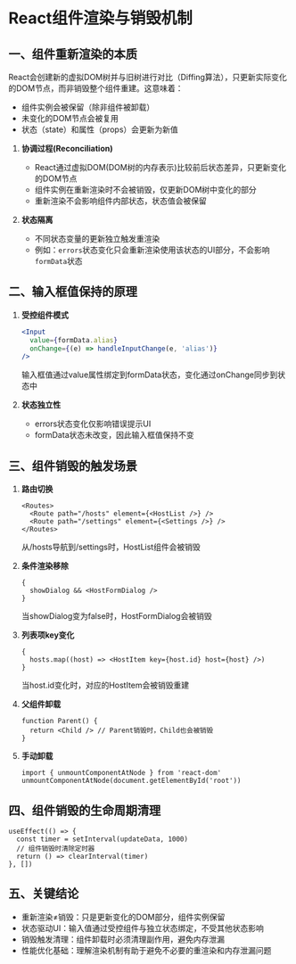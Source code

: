 # React组件渲染与销毁机制

## 一、组件重新渲染的本质

React会创建新的虚拟DOM树并与旧树进行对比（Diffing算法），只更新实际变化的DOM节点，而非销毁整个组件重建。这意味着：

- 组件实例会被保留（除非组件被卸载）
- 未变化的DOM节点会被复用
- 状态（state）和属性（props）会更新为新值

1. **协调过程(Reconciliation)**
   - React通过虚拟DOM(DOM树的内存表示)比较前后状态差异，只更新变化的DOM节点
   - 组件实例在重新渲染时不会被销毁，仅更新DOM树中变化的部分
   - 重新渲染不会影响组件内部状态，状态值会被保留

2. **状态隔离**
   - 不同状态变量的更新独立触发重渲染
   - 例如：`errors`状态变化只会重新渲染使用该状态的UI部分，不会影响`formData`状态

## 二、输入框值保持的原理

1. **受控组件模式**

   ```jsx
   <Input
     value={formData.alias}
     onChange={(e) => handleInputChange(e, 'alias')}
   />
   ```

   输入框值通过value属性绑定到formData状态，变化通过onChange同步到状态中

2. **状态独立性**
   - errors状态变化仅影响错误提示UI
   - formData状态未改变，因此输入框值保持不变

## 三、组件销毁的触发场景

1. **路由切换**

   ```tsx
   <Routes>
     <Route path="/hosts" element={<HostList />} />
     <Route path="/settings" element={<Settings />} />
   </Routes>
   ```

   从/hosts导航到/settings时，HostList组件会被销毁

2. **条件渲染移除**

   ```tsx
   {
     showDialog && <HostFormDialog />
   }
   ```

   当showDialog变为false时，HostFormDialog会被销毁

3. **列表项key变化**

   ```tsx
   {
     hosts.map((host) => <HostItem key={host.id} host={host} />)
   }
   ```

   当host.id变化时，对应的HostItem会被销毁重建

4. **父组件卸载**

   ```tsx
   function Parent() {
     return <Child /> // Parent销毁时，Child也会被销毁
   }
   ```

5. **手动卸载**

   ```tsx
   import { unmountComponentAtNode } from 'react-dom'
   unmountComponentAtNode(document.getElementById('root'))
   ```

## 四、组件销毁的生命周期清理

```tsx
useEffect(() => {
  const timer = setInterval(updateData, 1000)
  // 组件销毁时清除定时器
  return () => clearInterval(timer)
}, [])
```

## 五、关键结论

- 重新渲染≠销毁：只是更新变化的DOM部分，组件实例保留
- 状态驱动UI：输入值通过受控组件与独立状态绑定，不受其他状态影响
- 销毁触发清理：组件卸载时必须清理副作用，避免内存泄漏
- 性能优化基础：理解渲染机制有助于避免不必要的重渲染和内存泄漏问题
